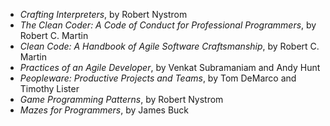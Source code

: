 - _Crafting Interpreters_, by Robert Nystrom
- _The Clean Coder: A Code of Conduct for Professional Programmers_, by Robert C. Martin
- _Clean Code: A Handbook of Agile Software Craftsmanship_, by Robert C. Martin
- _Practices of an Agile Developer_, by Venkat Subramaniam and Andy Hunt
- _Peopleware: Productive Projects and Teams_, by Tom DeMarco and Timothy Lister
- _Game Programming Patterns_, by Robert Nystrom
- _Mazes for Programmers_, by James Buck